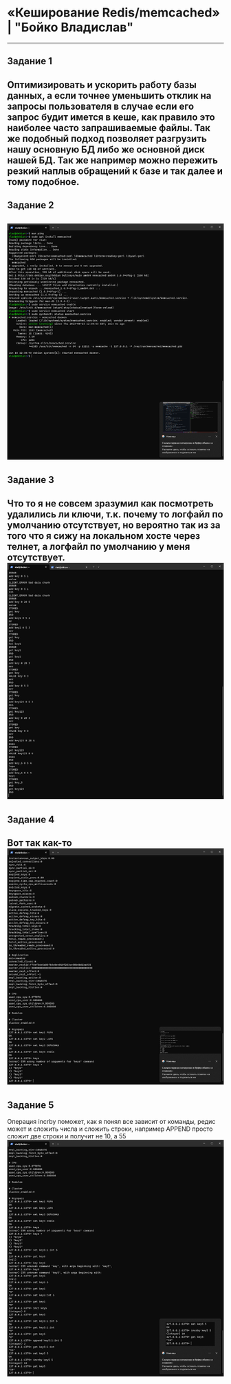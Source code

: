 # «Кеширование Redis/memcached» | "Бойко Владислав"
---
## Задание 1
Оптимизировать и ускорить работу базы данных, а если точнее уменьшить отклик на запросы пользователя в случае если его запрос будит имется в кеше, как правило это наиболее часто запрашиваемые файлы. Так же подобный подход позволяет разгрузить нашу основную БД либо же основной диск нашей БД. Так же например можно пережить резкий наплыв обращений к базе и так далее и тому подобное.
---
## Задание 2
![скрин](https://github.com/VladiSlave2042/Redis-memcached/blob/main/img/2.1.png)
---
## Задание 3
Что то я не совсем зразумил как посмотреть удалились ли ключи, т.к. почему то логфайл по умолчанию отсутствует, но вероятно так из за того что я сижу на локальном хосте через телнет, а логфайл по умолчанию у меня отсутствует.
![скрин](https://github.com/VladiSlave2042/Redis-memcached/blob/main/img/3.1.png)
---
## Задание 4
Вот так как-то
![скрин](https://github.com/VladiSlave2042/Redis-memcached/blob/main/img/4.1.png)
---
## Задание 5
Операция incrby поможет, как я понял все зависит от команды, редис может и сложить числа и сложить строки, например APPEND просто сложит две строки и получит не 10, а 55
![скрин](https://github.com/VladiSlave2042/Redis-memcached/blob/main/img/5.1.png)
